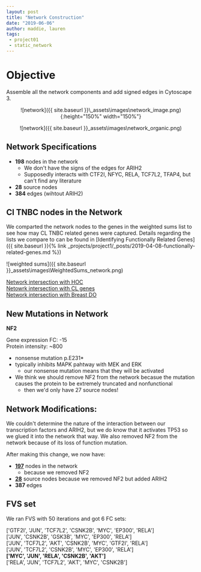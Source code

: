 ```yaml
---
layout: post
title: "Network Construction"
date: "2019-06-06"
author: maddie, lauren
tags:
 - project01
 - static_network
---
```


# Objective
Assemble all the network components and add signed edges in Cytoscape 3.


<div style="text-align:center" markdown="1">
![network]({{ site.baseurl }}\_assets\images\network_image.png){:height="150%" width="150%"}

![network]({{ site.baseurl }}\_assets\images\network_organic.png)
</div>

## Network Specifications

- **198** nodes in the network
    - We don't have the signs of the edges for ARIH2
    - Supposedly interacts with CTF2I, NFYC, RELA, TCF7L2, TFAP4, but can't find any literature
- **28** source nodes
- **384** edges (wihtout ARIH2)


## Cl TNBC nodes in the Network

We comparted the network nodes to the genes in the weighted sums list to see how may CL TNBC related genes were captured. Details regarding the lists we compare to can be found in [Identifying Functionally Related Genes]({{ site.baseurl }}{% link _projects/project1/_posts/2019-04-08-functionally-related-genes.md %})

![weighted sums]({{ site.baseurl }}\_assets\images\WeightedSums_network.png)

[Network intersection with HOC](https://github.com/VeraLiconaResearchGroup/CancerReversion/blob/master/_projects/project1/gene_network/network_int_HOC.txt)  
[Netowrk intersection with CL genes](https://github.com/VeraLiconaResearchGroup/CancerReversion/blob/master/_projects/project1/gene_network/network_int_CLgenes.txt)  
[Network intersection with Breast DO](https://github.com/VeraLiconaResearchGroup/CancerReversion/blob/master/_projects/project1/gene_network/network_int_breastDO.txt)  


## New Mutations in Network

**NF2**

Gene expression FC: -15  
Protein intensity: ~800

- nonsense mutation p.E231*
- typically inhibits MAPK pahtway with MEK and ERK
	- our nonsense mutation means that they will be activated
- We think we should remove NF2 from the network becasue the mutation causes the protein to be extremely truncated and nonfunctional 
	- then we'd only have 27 source nodes!


## Network Modifications:  
We couldn't determine the nature of the interaction between our transcription factors and ARIH2, but we do know that it activates TP53 so we glued it into the network that way. We also removed NF2 from the network because of its loss of function mutation.  

After making this change, we now have:  
- **[197](https://github.com/VeraLiconaResearchGroup/CancerReversion/blob/master/_projects/project1/network_nodes.txt)** nodes in the network 
    - because we removed NF2  
- **[28](https://github.com/VeraLiconaResearchGroup/CancerReversion/blob/master/_projects/project1/gene_network/sourcenodes.txt)** source nodes because we removed NF2 but added ARIH2  
- **387** edges  


## FVS set

We ran FVS with 50 iterations and got 6 FC sets:

['GTF2I', 'JUN', 'TCF7L2', 'CSNK2B', 'MYC', 'EP300', 'RELA']  
['JUN', 'CSNK2B', 'GSK3B', 'MYC', 'EP300', 'RELA']  
['JUN', 'TCF7L2', 'AKT', 'CSNK2B', 'MYC', 'GTF2I', 'RELA']  
['JUN', 'TCF7L2', 'CSNK2B', 'MYC', 'EP300', 'RELA']  
**['MYC', 'JUN', 'RELA', 'CSNK2B', 'AKT']**  
['RELA', 'JUN', 'TCF7L2', 'AKT', 'MYC', 'CSNK2B']  